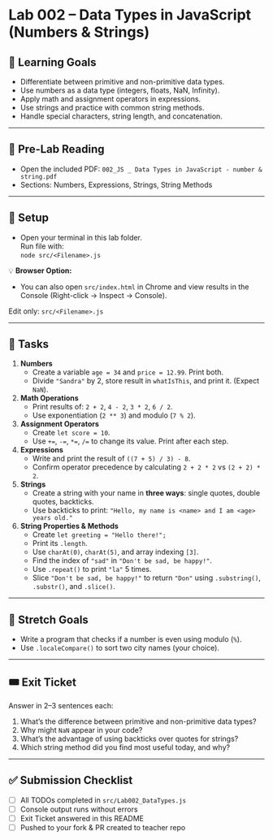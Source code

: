 # Lab 002 – Data Types in JavaScript (Numbers & Strings)

## 🎯 Learning Goals
- Differentiate between primitive and non-primitive data types.
- Use numbers as a data type (integers, floats, NaN, Infinity).
- Apply math and assignment operators in expressions.
- Use strings and practice with common string methods.
- Handle special characters, string length, and concatenation.

---

## 📖 Pre-Lab Reading
- Open the included PDF: `002_JS _ Data Types in JavaScript - number & string.pdf`
- Sections: Numbers, Expressions, Strings, String Methods

---

## 🧰 Setup  
- Open your terminal in this lab folder.  
Run file with:  
`node src/<Filename>.js`  

💡 **Browser Option:**  
- You can also open `src/index.html` in Chrome and view results in the Console (Right-click → Inspect → Console).  

Edit only: `src/<Filename>.js`


---

## 📝 Tasks
1. **Numbers**
   - Create a variable `age = 34` and `price = 12.99`. Print both.
   - Divide `"Sandra"` by 2, store result in `whatIsThis`, and print it. (Expect `NaN`).
2. **Math Operations**
   - Print results of: `2 + 2`, `4 - 2`, `3 * 2`, `6 / 2`.
   - Use exponentiation (`2 ** 3`) and modulo (`7 % 2`).
3. **Assignment Operators**
   - Create `let score = 10`.  
   - Use `+=`, `-=`, `*=`, `/=` to change its value. Print after each step.
4. **Expressions**
   - Write and print the result of `((7 + 5) / 3) - 8`.
   - Confirm operator precedence by calculating `2 + 2 * 2` vs `(2 + 2) * 2`.
5. **Strings**
   - Create a string with your name in **three ways**: single quotes, double quotes, backticks.
   - Use backticks to print: `"Hello, my name is <name> and I am <age> years old."`
6. **String Properties & Methods**
   - Create `let greeting = "Hello there!";`
   - Print its `.length`.
   - Use `charAt(0)`, `charAt(5)`, and array indexing `[3]`.
   - Find the index of `"sad"` in `"Don't be sad, be happy!"`.
   - Use `.repeat()` to print `"la"` 5 times.
   - Slice `"Don't be sad, be happy!"` to return `"Don"` using `.substring()`, `.substr()`, and `.slice()`.

---

## 🚀 Stretch Goals
- Write a program that checks if a number is even using modulo (`%`).
- Use `.localeCompare()` to sort two city names (your choice).

---

## 🎟 Exit Ticket
Answer in 2–3 sentences each:
1. What’s the difference between primitive and non-primitive data types?
2. Why might `NaN` appear in your code?
3. What’s the advantage of using backticks over quotes for strings?
4. Which string method did you find most useful today, and why?

---

## ✅ Submission Checklist
- [ ] All TODOs completed in `src/Lab002_DataTypes.js`
- [ ] Console output runs without errors
- [ ] Exit Ticket answered in this README
- [ ] Pushed to your fork & PR created to teacher repo

